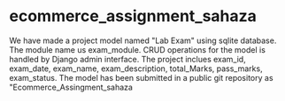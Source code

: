 # ecommerce_assignment_sahaza
We have made a project model named "Lab Exam" using sqlite database.  The module name us exam_module. CRUD operations for the model is handled by Django admin interface. The project inclues exam_id, exam_date, exam_name, exam_description, total_Marks, pass_marks, exam_status. The model has been submitted in a public git repository as "Ecommerce_Assingment_sahaza
